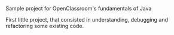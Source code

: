 Sample project for OpenClassroom's fundamentals of Java

First little project, that consisted in understanding, debugging and refactoring some existing code.
